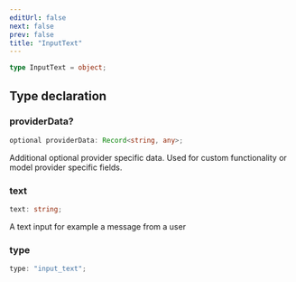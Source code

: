 ```yaml
---
editUrl: false
next: false
prev: false
title: "InputText"
---
```


```ts
type InputText = object;
```

## Type declaration

### providerData?

```ts
optional providerData: Record<string, any>;
```

Additional optional provider specific data. Used for custom functionality or model provider
specific fields.

### text

```ts
text: string;
```

A text input for example a message from a user

### type

```ts
type: "input_text";
```
